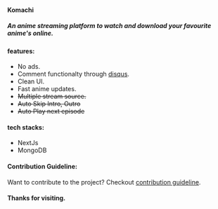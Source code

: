 #### Komachi

##### An anime streaming platform to watch and download your favourite anime's online.

#### features:

- No ads.
- Comment functionalty through [disqus](https://disqus.com).
- Clean UI.
- Fast anime updates.
- ~~Multiple stream source.~~
- ~~Auto Skip Intro, Outro~~
- ~~Auto Play next episode~~

#### tech stacks:

- NextJs
- MongoDB

#### Contribution Guideline:

Want to contribute to the project? Checkout [contribution guideline](https://github.com/irfanshadikrishad/komachi/blob/main/CONTRIBUTING.md).

#### Thanks for visiting.
